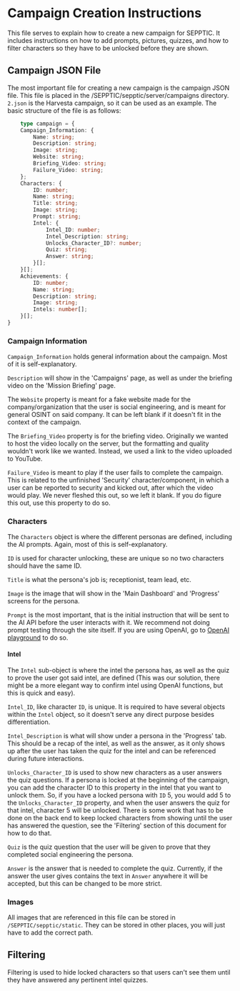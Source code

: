 # Campaign Creation Instructions

This file serves to explain how to create a new campaign for SEPPTIC. It includes instructions on how to add prompts, pictures, quizzes, and how to filter characters so they have to be unlocked before they are shown.

## Campaign JSON File

The most important file for creating a new campaign is the campaign JSON file. This file is placed in the /SEPPTIC/sepptic/server/campaigns directory. `2.json` is the Harvesta campaign, so it can be used as an example. The basic structure of the file is as follows:

```typescript 
    type campaign = {
    Campaign_Information: {
        Name: string;
        Description: string;
        Image: string;
        Website: string;
        Briefing_Video: string;
        Failure_Video: string;
    };
    Characters: {
        ID: number;
        Name: string;
        Title: string;
        Image: string;
        Prompt: string;
        Intel: {
            Intel_ID: number;
            Intel_Description: string;
            Unlocks_Character_ID?: number;
            Quiz: string;
            Answer: string;
        }[];
    }[];
    Achievements: {
        ID: number;
        Name: string;
        Description: string;
        Image: string;
        Intels: number[];
    }[];
}
```
### Campaign Information
`Campaign_Information` holds general information about the campaign. Most of it is self-explanatory.

`Description` will show in the 'Campaigns' page, as well as under the briefing video on the 'Mission Briefing' page. 

The `Website` property is meant for a fake website made for the company/organization that the user is social engineering, and is meant for general OSINT on said company. It can be left blank if it doesn't fit in the context of the campaign. 

The `Briefing_Video` property is for the briefing video. Originally we wanted to host the video locally on the server, but the formatting and quality wouldn't work like we wanted. Instead, we used a link to the video uploaded to YouTube. 

`Failure_Video` is meant to play if the user fails to complete the campaign. This is related to the unfinished 'Security' character/component, in which a user can be reported to security and kicked out, after which the video would play. We never fleshed this out, so we left it blank. If you do figure this out, use this property to do so.

### Characters
The `Characters` object is where the different personas are defined, including the AI prompts. Again, most of this is self-explanatory. 

`ID` is used for character unlocking, these are unique so no two characters should have the same ID. 

`Title` is what the persona's job is; receptionist, team lead, etc. 

`Image` is the image that will show in the 'Main Dashboard' and 'Progress' screens for the persona. 

`Prompt` is the most important, that is the initial instruction that will be sent to the AI API before the user interacts with it. We recommend not doing prompt testing through the site itself. If you are using OpenAI, go to [OpenAI playground](https://platform.openai.com/playground/) to do so. 
#### Intel
The `Intel` sub-object is where the intel the persona has, as well as the quiz to prove the user got said intel, are defined (This was our solution, there might be a more elegant way to confirm intel using OpenAI functions, but this is quick and easy). 

`Intel_ID`, like character `ID`, is unique. It is required to have several objects within the `Intel` object, so it doesn't serve any direct purpose besides differentiation. 

`Intel_Description` is what will show under a persona in the 'Progress' tab. This should be a recap of the intel, as well as the answer, as it only shows up after the user has taken the quiz for the intel and can be referenced during future interactions. 

`Unlocks_Character_ID` is used to show new characters as a user answers the quiz questions. If a persona is locked at the beginning of the campaign, you can add the character ID to this property in the intel that you want to unlock them. So, if you have a locked persona with `ID` 5, you would add 5 to the `Unlocks_Character_ID` property, and when the user answers the quiz for that intel, character 5 will be unlocked. There is some work that has to be done on the back end to keep locked characters from showing until the user has answered the question, see the 'Filtering' section of this document for how to do that. 

`Quiz` is the quiz question that the user will be given to prove that they completed social engineering the persona. 

`Answer` is the answer that is needed to complete the quiz. Currently, if the answer the user gives contains the text in `Answer` anywhere it will be accepted, but this can be changed to be more strict. 

### Images
All images that are referenced in this file can be stored in `/SEPPTIC/sepptic/static`. They can be stored in other places, you will just have to add the correct path.

## Filtering
Filtering is used to hide locked characters so that users can't see them until they have answered any pertinent intel quizzes.